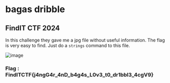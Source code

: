 # bagas dribble
## FindIT CTF 2024

In this challenge they gave me a jpg file without useful information. The flag is very easy to find. Just do a `strings` command to this file.

![image](https://github.com/user-attachments/assets/5a88554e-b2b0-4118-a6ef-90ca41eda55e)

### Flag : FindITCTF{j4ngG4r_4nD_b4g4s_L0v3_t0_dr1bbl3_4cgV9}
